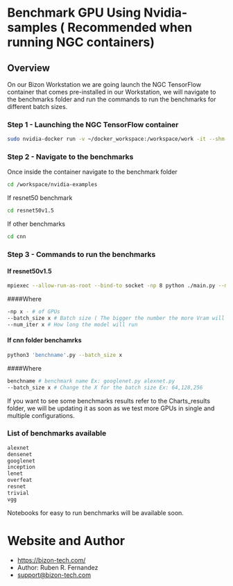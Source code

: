 # Benchmark GPU Using Nvidia-samples ( Recommended when running NGC containers)

## Overview

On our Bizon Workstation we are going launch the NGC TensorFlow container that comes pre-installed in our Workstation, we will navigate to the benchmarks folder and run the commands to run the benchmarks for different batch sizes.

### Step 1 - Launching the NGC TensorFlow container

```bash
sudo nvidia-docker run -v ~/docker_workspace:/workspace/work -it --shm-size=1g --ulimit memlock=-1  --ulimit stack=67108864 --rm 621fd859db33
```

### Step 2 - Navigate to the benchmarks
Once inside the container navigate to the benchmark folder

```bash
cd /workspace/nvidia-examples
```
If resnet50 benchmark

```bash
cd resnet50v1.5
```

If other benchmarks

```bash
cd cnn
```

### Step 3 - Commands to run the benchmarks

#### If resnet50v1.5

```bash
mpiexec --allow-run-as-root --bind-to socket -np 8 python ./main.py --mode=training_benchmark --warmup 2 --batch_size 64 --results_dir=./ --num_iter 100 --iter_unit batch
```
####Where

```bash
-np x - # of GPUs
--batch_size x # Batch size ( The bigger the number the more Vram will use the model)
--num_iter x # How long the model will run
```
#### If cnn folder benchamrks

```bash
python3 'benchname'.py --batch_size x
```

####Where

```bash
benchname # benchmark name Ex: googlenet.py alexnet.py
--batch_size x # Change the X for the batch size Ex: 64,128,256
```

If you want to see some benchmarks results refer to the Charts_results folder, we will be updating it as soon as we test more GPUs in single and multiple configurations.  


### List of benchmarks available

```bash
alexnet
densenet
googlenet
inception
lenet
overfeat
resnet
trivial
vgg
```

Notebooks for easy to run benchmarks will be available soon.

# Website and Author

- https://bizon-tech.com/
- Author: Ruben R. Fernandez
- support@bizon-tech.com
